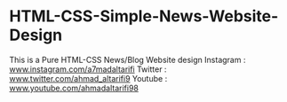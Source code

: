 # HTML-CSS-Simple-News-Website-Design
This is a Pure HTML-CSS News/Blog Website design
Instagram : www.instagram.com/a7madaltarifi
Twitter : www.twitter.com/ahmad_altarifi9
Youtube : www.youtube.com/ahmadaltarifi98
